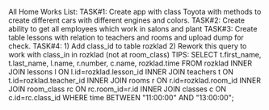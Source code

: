 All Home Works List:
TASK#1: Create app with class Toyota with methods to create different cars with different engines and colors.
TASK#2: Create ability to get all employees which work in salons and plant
TASK#3: Create table lessons with relation to teachers and rooms and upload dump for check.
TASK#4: 
	1) Add class_id to table rozklad
	2) Rework this query to work with class_in in rozklad (not at room_class)
	TIPS: 
SELECT t.first_name, t.last_name, l.name, r.number, c.name, rozklad.time FROM rozklad INNER JOIN lessons l ON l.id=rozklad.lesson_id INNER JOIN teachers t ON t.id=rozklad.teacher_id INNER JOIN rooms r ON
 r.id=rozklad.room_id INNER JOIN room_class rc ON rc.room_id=r.id INNER JOIN classes c ON c.id=rc.class_id WHERE time BETWEEN "11:00:00" AND "13:00:00";

